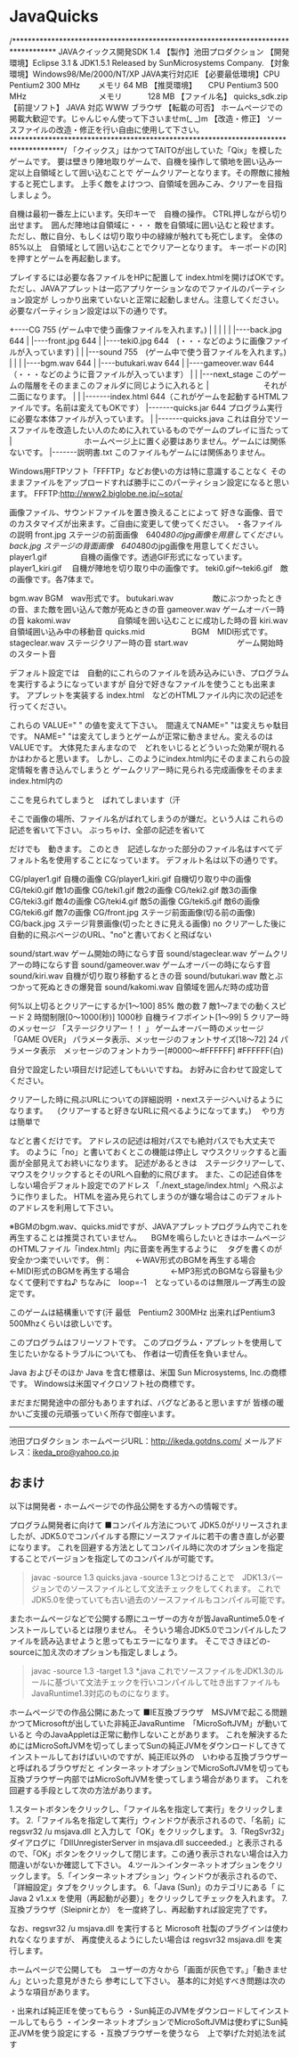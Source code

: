JavaQuicks
==========

/***********************************************************************************
JAVAクイックス開発SDK 1.4
【製作】池田プロダクション
【開発環境】Eclipse 3.1 
              & JDK1.5.1 Released by SunMicrosystems Company.
【対象環境】Windows98/Me/2000/NT/XP JAVA実行対応IE
【必要最低環境】CPU Pentium2   300 MHz
              　　メモリ       64  MB
【推奨環境】　　CPU Pentium3   500 MHz
　　　　　　　　　メモリ　　　 128 MB
【ファイル名】 quicks_sdk.zip
【前提ソフト】 JAVA 対応 WWW ブラウザ
【転載の可否】 ホームページでの掲載大歓迎です。じゃんじゃん使って下さいませm(_ _)m
【改造・修正】 ソースファイルの改造・修正を行い自由に使用して下さい。
*************************************************************************************/
「クイックス」はかつてTAITOが出していた「Qix」を模したゲームです。
要は壁きり陣地取りゲームで、自機を操作して領地を囲い込み一定以上自領域として囲い込むことで
ゲームクリアーとなります。その際敵に接触すると死亡します。
上手く敵をよけつつ、自領域を囲みこみ、クリアーを目指しましょう。

自機は最初一番左上にいます。矢印キーで　自機の操作。
CTRL押しながら切り出せます。　囲んだ陣地は自領域に・・・
敵を自領域に囲い込むと殺せます。　　ただし、敵に自分、もしくは切り取り中の緑線が触れても死亡します。
全体の85%以上　自領域として囲い込むことでクリアーとなります。
キーボードの[R]を押すとゲームを再起動します。

プレイするには必要な各ファイルをHPに配置して index.htmlを開けばOKです。
ただし、JAVAアプレットは一応アプリケーションなのでファイルのパーティション設定が
しっかり出来ていないと正常に起動しません。注意してください。
必要なパーティション設定は以下の通りです。

+----CG 755 (ゲーム中で使う画像ファイルを入れます。)
 |    |
 |    |
 |    |----back.jpg 644
 |    |----front.jpg 644
 |    |----teki0.jpg 644　(・・・などのように画像ファイルが入っています)
 |
 |
 |---sound 755　(ゲーム中で使う音ファイルを入れます。)
 |      |
 |      |----bgm.wav 644
 |      |----butukari.wav 644
 |      |----gameover.wav 644　（・・・などのように音ファイルが入っています）
 |
 |
 |---next_stage このゲームの階層をそのままこのフォルダに同じように入れると
 |　　　　　　　それが二面になります。
 |
 |
 |-------index.html 644（これがゲームを起動するHTMLファイルです。名前は変えてもOKです）
 |-------quicks.jar 644 プログラム実行に必要な本体ファイルが入っています。
 |
 |-------quicks.java これは自分でソースファイルを改造したい人のために入れているものでゲームのプレイに当たって
 |　　　　　　　　　 ホームページ上に置く必要はありません。ゲームには関係ないです。
 |-------説明書.txt このファイルもゲームには関係ありません。

Windows用FTPソフト「FFFTP」などお使いの方は特に意識することなく
そのままファイルをアップロードすれば勝手にこのパーティション設定になると思います。
FFFTP:http://www2.biglobe.ne.jp/~sota/

画像ファイル、サウンドファイルを置き換えることによって
好きな画像、音でのカスタマイズが出来ます。ご自由に変更して使ってください。
・各ファイルの説明
front.jpg ステージの前面画像　640*480のjpg画像を用意してください。
back.jpg  ステージの背面画像　640*480のjpg画像を用意してください。
player1.gif　　　　   自機の画像です。透過GIF形式になっています。
player1_kiri.gif　    自機が陣地を切り取り中の画像です。
teki0.gif～teki6.gif　敵の画像です。各7体まで。

bgm.wav               BGM　wav形式です。
butukari.wav　　　　　敵にぶつかったときの音、また敵を囲い込んで敵が死ぬときの音
gameover.wav          ゲームオーバー時の音
kakomi.wav　　　　　　自領域を囲い込むことに成功した時の音
kiri.wav　　　　　　　自領域囲い込み中の移動音
quicks.mid　　　　　　BGM　MIDI形式です。
stageclear.wav        ステージクリアー時の音
start.wav　　　　　　 ゲーム開始時のスタート音

デフォルト設定では　自動的にこれらのファイルを読み込みにいき、プログラムを実行するようになっていますが
自分で好きなファイルを使うことも出来ます。
アプレットを実装する index.html　などのHTMLファイル内に次の記述を行ってください。

<APPLET CODE="quicks.class" archive="quicks.jar" width=640 height=480>

<!-- 画像の設定 -->
<PARAM NAME="player1" VALUE="CG/player1.gif"><!-- 自機の画像 -->
<PARAM NAME="player1_kiri" VALUE="CG/player1_kiri.gif"><!-- 自機切り取り中の画像 -->
<PARAM NAME="teki0" VALUE="CG/teki0.gif"><!-- 敵1の画像 -->
<PARAM NAME="teki1" VALUE="CG/teki1.gif"><!-- 敵2の画像 -->
<PARAM NAME="teki2" VALUE="CG/teki2.gif"><!-- 敵3の画像 -->
<PARAM NAME="teki3" VALUE="CG/teki3.gif"><!-- 敵4の画像 -->
<PARAM NAME="teki4" VALUE="CG/teki3.gif"><!-- 敵5の画像 -->
<PARAM NAME="teki5" VALUE="CG/teki2.gif"><!-- 敵6の画像 -->
<PARAM NAME="teki6" VALUE="CG/teki1.gif"><!-- 敵7の画像 -->
<PARAM NAME="front" VALUE="CG/front.jpg"><!-- ステージ前面画像(切る前の画像) -->
<PARAM NAME="back" VALUE="CG/back.jpg"><!-- ステージ背景画像(切ったときに見える画像) -->
<PARAM NAME="gameclear_URL" VALUE="no"><!-- クリアーした後に自動的に飛ぶページのURL、"no"と書いておくと飛ばない -->

<!-- 音の設定 -->
<PARAM NAME="start" VALUE="sound/start.wav"><!-- ゲーム開始の時にならす音 -->
<PARAM NAME="stageclear" VALUE="sound/stageclear.wav"><!-- ゲームクリアーの時にならす音 -->
<PARAM NAME="gameover" VALUE="sound/gameover.wav"><!-- ゲームオーバーの時にならす音 -->
<PARAM NAME="kiri" VALUE="sound/kiri.wav"><!-- 自機が切り取り移動するときの音 -->
<PARAM NAME="butukari" VALUE="sound/butukari.wav"><!-- 敵とぶつかって死ぬときの爆発音 -->
<PARAM NAME="kakomi" VALUE="sound/kakomi.wav"><!-- 自領域を囲んだ時の成功音 -->
<!-- ゲームコンフィグ設定 -->
<PARAM NAME="parsent" VALUE="75"><!-- 何%以上切るとクリアーにするか[1～100] -->
<PARAM NAME="teki_kazu" VALUE="7"><!-- 敵の数[0～7] -->
<PARAM NAME="teki0_speed" VALUE="4"><!-- 敵1の速さ[1～10] -->
<PARAM NAME="teki1_speed" VALUE="4"><!-- 敵2の速さ[1～10] -->
<PARAM NAME="teki2_speed" VALUE="2"><!-- 敵3の速さ[1～10] -->
<PARAM NAME="teki3_speed" VALUE="3"><!-- 敵4の速さ[1～10] -->
<PARAM NAME="teki4_speed" VALUE="2"><!-- 敵5の速さ[1～10] -->
<PARAM NAME="teki5_speed" VALUE="2"><!-- 敵6の速さ[1～10] -->
<PARAM NAME="teki6_speed" VALUE="1"><!-- 敵7の速さ[1～10] -->
<PARAM NAME="time" VALUE="1000"><!-- 時間制限[0～1000(秒)] -->
<PARAM NAME="kisuu" VALUE="1"><!-- 自機ライフポイント[1～99] -->
<PARAM NAME="stage_clear_massage" VALUE="ステージクリアー！！"><!-- ステージクリアー時のメッセージ -->
<PARAM NAME="gameover_massage" VALUE="GAME OVER"><!-- ゲームオーバー時のメッセージ -->
<PARAM NAME="font" VALUE="24"><!-- パラメータ表示、メッセージのフォントサイズ[18～72] -->
<PARAM NAME="color" VALUE="#FFFF80"><!-- パラメータ表示、メッセージのフォントカラー[#000000～#FFFFFF] -->

</APPLET>

これらの VALUE=" " の値を変えて下さい。　間違えてNAME=" "は変えちゃ駄目です。
NAME=" "は変えてしまうとゲームが正常に動きません。変えるのはVALUEです。
大体見たまんまなので　どれをいじるとどういった効果が現れるかはわかると思います。
しかし、このようにindex.html内にそのままこれらの設定情報を書き込んでしまうと
ゲームクリアー時に見られる完成画像をそのまま　index.html内の
<PARAM NAME="back" VALUE="CG/back.jpg"><!-- ステージ背景画像(切ったときに見える画像) -->
ここを見られてしまうと　ばれてしまいます（汗

そこで画像の場所、ファイル名がばれてしまうのが嫌だ。という人は
これらの記述を省いて下さい。
ぶっちゃけ、全部の記述を省いて

<APPLET CODE="quicks.class" archive="quicks.jar" width=640 height=480>
</APPLET>

だけでも　動きます。
このとき　記述しなかった部分のファイル名はすべてデフォルト名を使用することになっています。
デフォルト名は以下の通りです。

CG/player1.gif 自機の画像
CG/player1_kiri.gif 自機切り取り中の画像
CG/teki0.gif 敵1の画像
CG/teki1.gif 敵2の画像
CG/teki2.gif 敵3の画像
CG/teki3.gif 敵4の画像
CG/teki4.gif 敵5の画像
CG/teki5.gif 敵6の画像
CG/teki6.gif 敵7の画像
CG/front.jpg ステージ前面画像(切る前の画像)
CG/back.jpg ステージ背景画像(切ったときに見える画像)
no クリアーした後に自動的に飛ぶページのURL、"no"と書いておくと飛ばない

sound/start.wav ゲーム開始の時にならす音
sound/stageclear.wav ゲームクリアーの時にならす音
sound/gameover.wav ゲームオーバーの時にならす音
sound/kiri.wav 自機が切り取り移動するときの音
sound/butukari.wav 敵とぶつかって死ぬときの爆発音
sound/kakomi.wav 自領域を囲んだ時の成功音

何%以上切るとクリアーにするか[1～100] 85%
敵の数 7
敵1～7までの動くスピード 2
時間制限[0～1000(秒)] 1000秒
自機ライフポイント[1～99] 5
クリアー時のメッセージ 「ステージクリアー！！ 」
ゲームオーバー時のメッセージ 「GAME OVER」
パラメータ表示、メッセージのフォントサイズ[18～72] 24
パラメータ表示　メッセージのフォントカラー[#0000～#FFFFFF] #FFFFFF(白)

自分で設定したい項目だけ記述してもいいですね。
お好みに合わせて設定してください。

クリアーした時に飛ぶURLについての詳細説明
・nextステージへいけるようになります。
　(クリアーすると好きなURLに飛べるようになってます。)
　やり方は簡単で
<PARAM NAME="gameclear_URL" VALUE="stage2.html">などと書くだけです。
アドレスの記述は相対パスでも絶対パスでも大丈夫です。
<PARAM NAME="gameclear_URL" VALUE="no">のように「no」と書いておくとこの機能は停止し
マウスクリックすると画面が全部見えてお終いになります。
記述があるときは　ステージクリアーして、マウスをクリックするとそのURLへ自動的に飛びます。
また、この記述自体をしない場合デフォルト設定でのアドレス
「./next_stage/index.html」へ飛ぶように作りました。
HTMLを盗み見られてしまうのが嫌な場合はこのデフォルトのアドレスを利用して下さい。

※BGMのbgm.wav、quicks.midですが、JAVAアプレットプログラム内でこれを再生することは推奨されていません。
　BGMを鳴らしたいときはホームページのHTMLファイル「index.html」内に音楽を再生するように
　タグを書くのが安全かつ楽でいいです。
例：<bgsound src="sound/bgm.wav" loop=-1>　　　←WAV形式のBGMを再生する場合
　　<bgsound src="sound/quicks.mid" loop=-1>　 ←MIDI形式のBGMを再生する場合
　　<bgsound src="sound/bgm.mp3" loop=-1>　　　←MP3形式のBGMなら容量も少なくて便利ですね♪
ちなみに　loop=-1　となっているのは無限ループ再生の設定です。

このゲームは結構重いです(汗
最低　Pentium2 300MHz
出来ればPentium3 500Mhzくらいは欲しいです。

このプログラムはフリーソフトです。
このプログラム・アプレットを使用して生じたいかなるトラブルについても、
作者は一切責任を負いません。

Java およびそのほか Java を含む標章は、米国 Sun Microsystems, Inc.の商標です。
Windowsは米国マイクロソフト社の商標です。

まだまだ開発途中の部分もありますれば、バグなどあると思いますが
皆様の暖かいご支援の元頑張っていく所存で御座います。
********************************************************************************
池田プロダクション
ホームページURL：http://ikeda.gotdns.com/
メールアドレス：ikeda_pro@yahoo.co.jp



おまけ
-------------------------------------------------------------------
以下は開発者・ホームページでの作品公開をする方への情報です。

プログラム開発者に向けて
■コンパイル方法について
JDK5.0がリリースされましたが、JDK5.0でコンパイルする際にソースファイルに若干の書き直しが必要になります。
これを回避する方法としてコンパイル時に次のオプションを指定することでバージョンを指定してのコンパイルが可能です。
>javac -source 1.3 quicks.java
-source 1.3とつけることで　JDK1.3バージョンでのソースファイルとして文法チェックをしてくれます。
これでJDK5.0を使っていても古い過去のソースファイルもコンパイル可能です。

またホームページなどで公開する際にユーザーの方々が皆JavaRuntime5.0をインストールしているとは限りません。
そういう場合JDK5.0でコンパイルしたファイルを読み込ませようと思ってもエラーになります。
そこでさきほどの-sourceに加え次のオプションも指定しましょう。
>javac -source 1.3 -target 1.3 *.java
これでソースファイルをJDK1.3のルールに基づいて文法チェックを行いコンパイルして吐き出すファイルも
JavaRuntime1.3対応のものになります。



ホームページでの作品公開にあたって
■IE互換ブラウザ　MSJVMで起こる問題
かつてMicrosoftが出していた非純正JavaRuntime　「MicroSoftJVM」が動いていると
今のJavaAppletは正常に動作しないことがあります。
これを解決するためにはMicroSoftJVMを切ってしまってSunの純正JVMをダウンロードしてきて
インストールしておけばいいのですが、純正IE以外の　いわゆる互換ブラウザーと呼ばれるブラウザだと
インターネットオプションでMicroSoftJVMを切っても　互換ブラウザー内部ではMicroSoftJVMを使ってしまう場合があります。
これを回避する手段として次の方法があります。

1.スタートボタンをクリックし、「ファイル名を指定して実行」をクリックします。 
2.「ファイル名を指定して実行」ウィンドウが表示されるので、「名前」に regsvr32 /u msjava.dll と入力して「OK」をクリックします。 
3.「RegSvr32」ダイアログに「DllUnregisterServer in msjava.dll succeeded.」と表示されるので、「OK」ボタンをクリックして閉じます。この通り表示されない場合は入力間違いがないか確認して下さい。 
4.ツール＞インターネットオプションをクリックします。 
5.「インターネットオプション」ウィンドウが表示されるので、「詳細設定」タブをクリックします。 
6.「Java (Sun)」のカテゴリにある「<applet> に Java 2 v1.x.x を使用（再起動が必要）」をクリックしてチェックを入れます。 
7.互換ブラウザ（Sleipnirとか） を一度終了し、再起動すれば設定完了です。 

なお、regsvr32 /u msjava.dll を実行すると Microsoft 社製のプラグインは使われなくなりますが、
再度使えるようにしたい場合は regsvr32 msjava.dll を実行します。

ホームページで公開しても　ユーザーの方々から「画面が灰色です。」「動きません」といった意見がきたら
参考にして下さい。
基本的に対処すべき問題は次のような項目があります。

・出来れば純正IEを使ってもらう
・Sun純正のJVMをダウンロードしてインストールしてもらう
・インターネットオプションでMicroSoftJVMは使わずにSun純正JVMを使う設定にする
・互換ブラウザーを使うなら　上で挙げた対処法を試す

